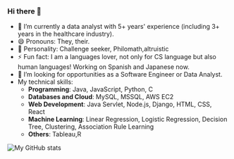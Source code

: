 ### Hi there 👋
- 🔭 I’m currently a data analyst with 5+ years' experience (including 3+ years in the healthcare industry).
- 😄 Pronouns: They, their.
- 🙂 Personality: Challenge seeker, Philomath,altruistic
- ⚡ Fun fact: I am a languages lover, not only for CS language but also human languages! Working on Spanish and Japanese now.
- 👯 I’m looking for opportunities as a Software Engineer or Data Analyst.
- My technical skills:
  + **Programming**: Java, JavaScript, Python, C
  + **Databases and Cloud**: MySQL, MSSQL, AWS EC2
  + **Web Development**: Java Servlet, Node.js, Django, HTML, CSS, React
  + **Machine Learning**: Linear Regression, Logistic Regression, Decision Tree, Clustering, Association Rule Learning
  + **Others**: Tableau,R

![My GitHub stats](https://github-readme-stats.vercel.app/api?username=bingyang-hu&count_private=true&show_icons=true&theme=radical)

<!-- [![Top Langs](https://github-readme-stats.vercel.app/api/top-langs/?username=bingyang-hu&layout=compact)](https://github.com/bingyang-hu/github-readme-stats) -->


<!--
**bingyang-hu/bingyang-hu** is a ✨ _special_ ✨ repository because its `README.md` (this file) appears on your GitHub profile.

Here are some ideas to get you started:

- 🔭 I’m currently working on ...
- 🌱 I’m currently learning ...
- 👯 I’m looking to collaborate on ...
- 🤔 I’m looking for help with ...
- 💬 Ask me about ...
- 📫 How to reach me: ...
- 😄 Pronouns: ...
- ⚡ Fun fact: ...
-->
